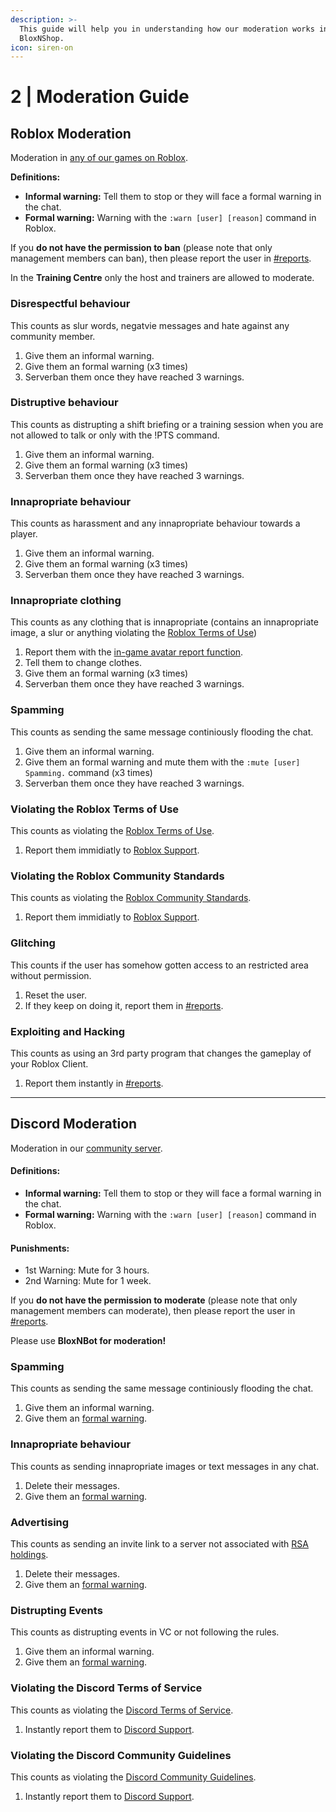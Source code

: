 ```yaml
---
description: >-
  This guide will help you in understanding how our moderation works in
  BloxNShop.
icon: siren-on
---
```


# 2 | Moderation Guide

## Roblox Moderation

Moderation in [any of our games on Roblox](https://www.roblox.com/communities/33854030/BloxNShop-Limited#!/about).

**Definitions:**

* **Informal warning:** Tell them to stop or they will face a formal warning in the chat.
* **Formal warning:** Warning with the `:warn [user] [reason]` command in Roblox.

If you **do not have the permission to ban** (please note that only management members can ban), then please report the user in [#reports](https://discord.com/channels/1188319939719856209/1211193876266622976).

In the **Training Centre** only the host and trainers are allowed to moderate.

### Disrespectful behaviour

This counts as slur words, negatvie messages and hate against any community member.

1. Give them an informal warning.
2. Give them an formal warning (x3 times)
3. Serverban them once they have reached 3 warnings.&#x20;

### Distruptive behaviour

This counts as distrupting a shift briefing or a training session when you are not allowed to talk or only with the !PTS command.

1. Give them an informal warning.
2. Give them an formal warning (x3 times)
3. Serverban them once they have reached 3 warnings.

### Innapropriate behaviour

This counts as harassment and any innapropriate behaviour towards a player.

1. Give them an informal warning.
2. Give them an formal warning (x3 times)
3. Serverban them once they have reached 3 warnings.

### Innapropriate clothing

This counts as any clothing that is innapropriate (contains an innapropriate image, a slur or anything violating the [Roblox Terms of Use](https://en.help.roblox.com/hc/en-us/articles/115004647846-Roblox-Terms-of-Use))

1. Report them with the [in-game avatar report function](https://en.help.roblox.com/hc/en-us/articles/203312410-How-to-Report-Rule-Violations).
2. Tell them to change clothes.
3. Give them an formal warning (x3 times)
4. Serverban them once they have reached 3 warnings.

### Spamming

This counts as sending the same message continiously flooding the chat.

1. Give them an informal warning.
2. Give them an formal warning and mute them with the `:mute [user] Spamming.` command (x3 times)
3. Serverban them once they have reached 3 warnings.

### Violating the Roblox Terms of Use

This counts as violating the [Roblox Terms of Use](https://en.help.roblox.com/hc/en-us/articles/115004647846-Roblox-Terms-of-Use).

1. Report them immidiatly to [Roblox Support](https://www.roblox.com/support).

### Violating the Roblox Community Standards

This counts as violating the [Roblox Community Standards](https://en.help.roblox.com/hc/en-us/articles/203313410-Roblox-Community-Standards).

1. Report them immidiatly to [Roblox Support](https://www.roblox.com/support).&#x20;

### Glitching

This counts if the user has somehow gotten access to an restricted area without permission.

1. Reset the user.
2. If they keep on doing it, report them in [#reports](https://discord.com/channels/1188319939719856209/1211193876266622976).

### Exploiting and Hacking

This counts as using an 3rd party program that changes the gameplay of your Roblox Client.

1. Report them instantly in [#reports](https://discord.com/channels/1188319939719856209/1211193876266622976).&#x20;

***

## Discord Moderation

Moderation in our [community server](https://discord.gg/KKPbJjyGtE).

#### Definitions:

* **Informal warning:** Tell them to stop or they will face a formal warning in the chat.
* **Formal warning:** Warning with the `:warn [user] [reason]` command in Roblox.

#### Punishments:

* 1st Warning: Mute for 3 hours.
* 2nd Warning: Mute for 1 week.

If you **do not have the permission to moderate** (please note that only management members can moderate), then please report the user in [#reports](https://discord.com/channels/1188319939719856209/1211193876266622976).

Please use **BloxNBot for moderation!**

### Spamming

This counts as sending the same message continiously flooding the chat.

1. Give them an informal warning.
2. Give them an [formal warning](moderation-guide.md#punishments).

### Innapropriate behaviour

This counts as sending innapropriate images or text messages in any chat.

1. Delete their messages.
2. Give them an [formal warning](moderation-guide.md#punishments).

### Advertising

This counts as sending an invite link to a server not associated with [RSA holdings](https://discord.gg/EzCF7RsnMD).

1. Delete their messages.
2. Give them an [formal warning](moderation-guide.md#punishments).

### Distrupting Events

This counts as distrupting events in VC or not following the rules.

1. Give them an informal warning.
2. Give them an [formal warning](moderation-guide.md#punishments).

### Violating the Discord Terms of Service

This counts as violating the [Discord Terms of Service](https://discord.com/terms).

1. Instantly report them to [Discord Support](https://support.discord.com/hc/en-us/requests/new).

### Violating the Discord Community Guidelines

This counts as violating the [Discord Community Guidelines](https://discord.com/guidelines).

1. Instantly report them to [Discord Support](https://support.discord.com/hc/en-us/requests/new).

